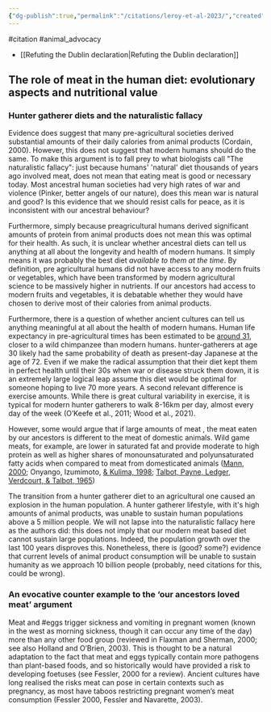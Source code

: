 ```yaml
---
{"dg-publish":true,"permalink":"/citations/leroy-et-al-2023/","created":"2024-03-10T17:06:44.000+00:00","updated":"2025-09-28T23:47:29.092+01:00"}
---
```


#citation #animal_advocacy 

- [[Refuting the Dublin declaration\|Refuting the Dublin declaration]]

## The role of meat in the human diet: evolutionary aspects and nutritional value

### Hunter gatherer diets and the naturalistic fallacy

Evidence does suggest that many pre-agricultural societies derived substantial amounts of their daily calories from animal products (Cordain, 2000). However, this does not suggest that modern humans should do the same. To make this argument is to fall prey to what biologists call "The naturalistic fallacy": just because humans' 'natural' diet thousands of years ago involved meat, does not mean that eating meat is good or necessary today. Most ancestral human societies had very high rates of war and violence (Pinker, better angels of our nature), does this mean war is natural and good? Is this evidence that we should resist calls for peace, as it is inconsistent with our ancestral behaviour?

  

Furthermore, simply because preagricultural humans derived significant amounts of protein from animal products does not mean this was optimal for their health. As such, it is unclear whether ancestral diets can tell us anything at all about the longevity and health of modern humans. It simply means it was probably the best diet *available to them at the time*. By definition, pre agricultural humans did not have access to any modern fruits or vegetables, which have been transformed by modern agricultural science to be massively higher in nutrients. If our ancestors had access to modern fruits and vegetables, it is debatable whether they would have chosen to derive most of their calories from animal products.

  

Furthermore, there is a question of whether ancient cultures can tell us anything meaningful at all about the health of modern humans. Human life expectancy in pre-agricultural times has been estimated to be [around 31](https://www.ncbi.nlm.nih.gov/pmc/articles/PMC3497824/), closer to a wild chimpanzee than modern humans. hunter-gatherers at age 30 likely had the same probability of death as present-day Japanese at the age of 72. Even if we make the radical assumption that their diet kept them in perfect health until their 30s when war or disease struck them down, it is an extremely large logical leap assume this diet would be optimal for someone hoping to live 70 more years. A second relevant difference is exercise amounts. While there is great cultural variability in exercise, it is typical for modern hunter gatherers to walk 8-16km per day, almost every day of the week (O’Keefe et al., 2011; Wood et al., 2021).

  

However, some would argue that if large amounts of meat , the meat eaten by our ancestors is different to the meat of domestic animals. Wild game meats, for example, are lower in saturated fat and provide moderate to high protein as well as higher shares of monounsaturated and polyunsaturated fatty acids when compared to meat from domesticated animals ([Mann, 2000](https://onlinelibrary.wiley.com/doi/full/10.1002/ajpa.23148#ajpa23148-bib-0150); Onyango, Izumimoto, [& Kulima, 1998](https://onlinelibrary.wiley.com/doi/full/10.1002/ajpa.23148#ajpa23148-bib-0192); [Talbot, Payne, Ledger, Verdcourt, & Talbot, 1965](https://onlinelibrary.wiley.com/doi/full/10.1002/ajpa.23148#ajpa23148-bib-0240))

  

The transition from a hunter gatherer diet to an agricultural one caused an explosion in the human population. A hunter gatherer lifestyle, with it's high amounts of animal products, was unable to sustain human populations above a 5 million people. We will not lapse into the naturalistic fallacy here as the authors did: this does not imply that our modern meat based diet cannot sustain large populations. Indeed, the population growth over the last 100 years disproves this. Nonetheless, there is (good? some?) evidence that current levels of animal product consumption will be unable to sustain humanity as we approach 10 billion people (probably, need citations for this, could be wrong).

### An evocative counter example to the ‘our ancestors loved meat’ argument

Meat and #eggs trigger sickness and vomiting in pregnant women (known in the west as morning sickness, though it can occur any time of the day) more than any other food group (reviewed in Flaxman and Sherman, 2000; see also Holland and O’Brien, 2003). This is thought to be a natural adaptation to the fact that meat and eggs typically contain more pathogens than plant-based foods, and so historically would have provided a risk to developing foetuses (see Fessler, 2000 for a review). Ancient cultures have long realised the risks meat can pose in certain contexts such as pregnancy, as most have taboos restricting pregnant women’s meat consumption (Fessler 2000, Fessler and Navarette, 2003).